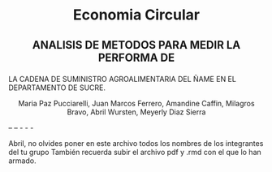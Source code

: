  #  <p align="center">  Economia Circular <p/> 
 ##  <p align="center">  ANALISIS DE METODOS PARA MEDIR LA PERFORMA DE
LA CADENA DE SUMINISTRO AGROALIMENTARIA DEL ÑAME EN EL DEPARTAMENTO DE SUCRE. <p/>  
  <p align="center"> Maria Paz Pucciarelli, Juan Marcos Ferrero, Amandine Caffin, Milagros Bravo, Abril Wursten, Meyerly Diaz Sierra  <p/> 
<mariapazpucciareli99@gmail.com> – <juanferrerocpbm@gmail.com> – <amandine.caffin@gmail.com> - <milibravo2911@gmail.com> - <abrilwursten99@gmail.com> - <mayerlydiazs31@gmail.com>

Abril, no olvides poner en este archivo todos los nombres de los integrantes del tu grupo 
También recuerda subir el archivo pdf y .rmd con el que lo han armado.
